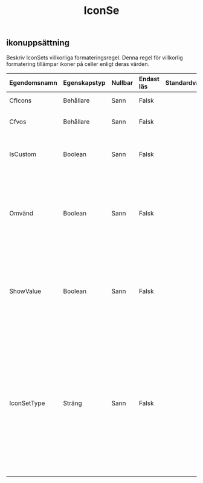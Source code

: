 ﻿---
title: IconSe
second_title: Aspose.Cells Cloud Documen
type: docs
url: /sv/specification/model/iconset/
description: "Aspose.Cells Molnmodellspecifikation: IconSet. Hantera enkelt Excel och andra kalkylarksdokument med funktioner som att öppna, generera, redigera, dela, slå samman, jämföra och konvertera"
kwords: Excel, Office, Kalkylblad, Cloud REST API, IconSet
weight: 50
---
## **ikonuppsättning**

Beskriv IconSets villkorliga formateringsregel. Denna regel för villkorlig formatering tillämpar ikoner på celler enligt deras värden.

| Egendomsnamn| Egenskapstyp| Nullbar| Endast läs| Standardvärde| Beskrivning|
|:- |:- |:- |:- |:- |:- |
| CfIcons| Behållare| Sann| Falsk|| Få den från samlingen|
| Cfvos| Behållare| Sann| Falsk|| Hämta CFValueObjects-instansen.|
| IsCustom| Boolean| Sann| Falsk|| Indikerar om ikonuppsättningen är anpassad. Standardvärdet är falskt.|
| Omvänd| Boolean| Sann| Falsk|| Hämta eller ställ in flaggan som anger om standardordningen för ikonerna i denna ikonuppsättning ska ändras. Standardvärdet är falskt.|
| ShowValue| Boolean| Sann| Falsk|| Hämta eller ställ in flaggan som anger om värdena för cellerna som denna ikonuppsättning används på ska visas. Standardvärdet är sant.|
| IconSetType| Sträng| Sann| Falsk|| Hämta eller Ställ in vilken typ av ikonuppsättning som ska visas. Att ställa in typen kommer att automatiskt kontrollera om den nuvarande Cfvos räkning överensstämmer med den nya typen. Om det inte överensstämmer kommer gamla Cfvos att rengöras och standard Cfvos kommer att läggas till.|

